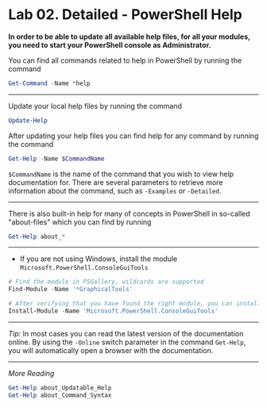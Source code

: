 # Lab 02. Detailed - PowerShell Help

**In order to be able to update all available help files, for all your modules, you need to start your PowerShell console as Administrator.**

You can find all commands related to help in PowerShell by running the command

```PowerShell
Get-Command -Name *help
```

---

Update your local help files by running the command

```PowerShell
Update-Help
```

After updating your help files you can find help for any command by running the command

```PowerShell
Get-Help -Name $CommandName
```

`$CommandName` is the name of the command that you wish to view help documentation for. There are several parameters to retrieve more information about the command, such as `-Examples` or `-Detailed`.

---

There is also built-in help for many of concepts in PowerShell in so-called "about-files" which you can find by running

```PowerShell
Get-Help about_*
```

---

- If you are not using Windows, install the module `Microsoft.PowerShell.ConsoleGuiTools`

```PowerShell
# Find the module in PSGallery, wildcards are supported
Find-Module -Name '*GraphicalTools'

# After verifying that you have found the right module, you can install it
Install-Module -Name 'Microsoft.PowerShell.ConsoleGuiTools'
```

---

*Tip:* In most cases you can read the latest version of the documentation online. By using the `-Online` switch parameter in the command `Get-Help`, you will automatically open a browser with the documentation.

---

*More Reading*

```PowerShell
Get-Help about_Updatable_Help
Get-Help about_Command_Syntax
```
